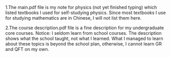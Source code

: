 1.The main.pdf file is my note for physics (not yet finished typing) which listed textbooks I used for self-studying physics.
Since most textbooks I use for studying mathematics are in Chinese, I will not list them here.

2.The course description.pdf file is a fine description for my undergraduate core courses. 
Notice: I seldom learn from school courses. The description shows what the school taught, not what I learned. 
What I managed to learn about these topics is beyond the school plan, otherwise, I cannot learn GR and QFT on my own.
